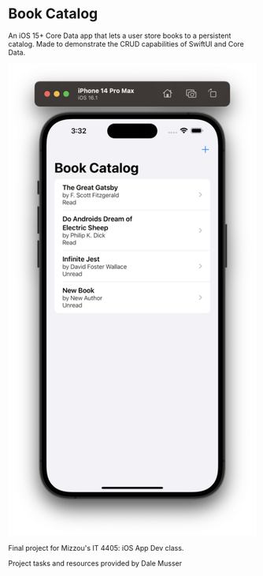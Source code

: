 # Book Catalog
An iOS 15+ Core Data app that lets a user store books to a persistent catalog. Made to demonstrate the CRUD capabilities of SwiftUI and Core Data.

![alt text](Screenshots/mainView.png "Overview")

Final project for Mizzou's IT 4405: iOS App Dev class.

Project tasks and resources provided by Dale Musser
